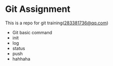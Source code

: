 # Git Assignment

This is a repo for git training(283381736@qq.com)

- Git basic command
- init
- log
- status
- push
- hahhaha
